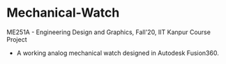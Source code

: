 # Mechanical-Watch
ME251A - Engineering Design and Graphics, Fall'20, IIT Kanpur
Course Project

- A working analog mechanical watch designed in Autodesk Fusion360.
